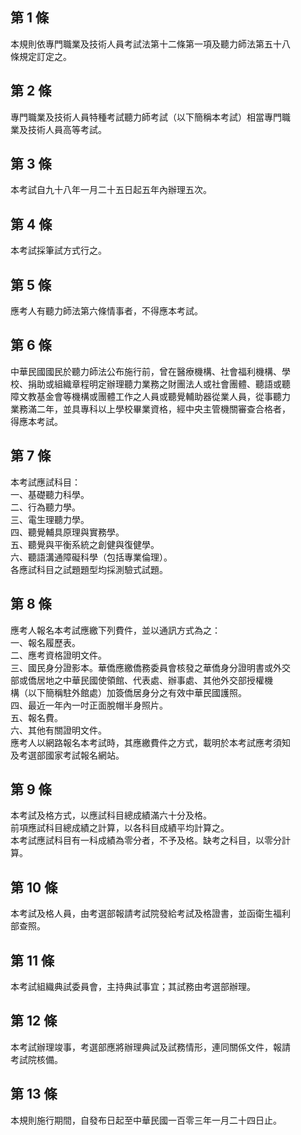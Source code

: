 第 1 條
-------
本規則依專門職業及技術人員考試法第十二條第一項及聽力師法第五十八  
條規定訂定之。

第 2 條
-------
專門職業及技術人員特種考試聽力師考試（以下簡稱本考試）相當專門職  
業及技術人員高等考試。

第 3 條
-------
本考試自九十八年一月二十五日起五年內辦理五次。

第 4 條
-------
本考試採筆試方式行之。

第 5 條
-------
應考人有聽力師法第六條情事者，不得應本考試。

第 6 條
-------
中華民國國民於聽力師法公布施行前，曾在醫療機構、社會福利機構、學  
校、捐助或組織章程明定辦理聽力業務之財團法人或社會團體、聽語或聽  
障文教基金會等機構或團體工作之人員或聽覺輔助器從業人員，從事聽力  
業務滿二年，並具專科以上學校畢業資格，經中央主管機關審查合格者，  
得應本考試。

第 7 條
-------
本考試應試科目：  
一、基礎聽力科學。  
二、行為聽力學。  
三、電生理聽力學。  
四、聽覺輔具原理與實務學。  
五、聽覺與平衡系統之創健與復健學。  
六、聽語溝通障礙科學（包括專業倫理）。  
各應試科目之試題題型均採測驗式試題。

第 8 條
-------
應考人報名本考試應繳下列費件，並以通訊方式為之：  
一、報名履歷表。  
二、應考資格證明文件。  
三、國民身分證影本。華僑應繳僑務委員會核發之華僑身分證明書或外交  
    部或僑居地之中華民國使領館、代表處、辦事處、其他外交部授權機  
    構（以下簡稱駐外館處）加簽僑居身分之有效中華民國護照。  
四、最近一年內一吋正面脫帽半身照片。  
五、報名費。  
六、其他有關證明文件。  
應考人以網路報名本考試時，其應繳費件之方式，載明於本考試應考須知  
及考選部國家考試報名網站。

第 9 條
-------
本考試及格方式，以應試科目總成績滿六十分及格。  
前項應試科目總成績之計算，以各科目成績平均計算之。  
本考試應試科目有一科成績為零分者，不予及格。缺考之科目，以零分計  
算。

第 10 條
--------
本考試及格人員，由考選部報請考試院發給考試及格證書，並函衛生福利  
部查照。

第 11 條
--------
本考試組織典試委員會，主持典試事宜；其試務由考選部辦理。

第 12 條
--------
本考試辦理竣事，考選部應將辦理典試及試務情形，連同關係文件，報請  
考試院核備。

第 13 條
--------
本規則施行期間，自發布日起至中華民國一百零三年一月二十四日止。

